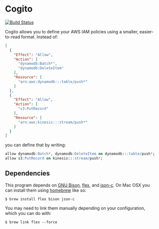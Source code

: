 # Cogito

[![Build Status](https://travis-ci.com/localytics/cogito-c.svg?token=kQUiABmGkzyHdJdMnCnv&branch=master)](https://travis-ci.com/localytics/cogito-c)

Cogito allows you to define your AWS IAM policies using a smaller, easier-to-read format. Instead of:

```json
[
  {
    "Effect": "Allow",
    "Action": [
      "dynamodb:Batch*",
      "dynamodb:DeleteItem"
    ],
    "Resource": [
      "arn:aws:dynamodb:::table/push*"
    ]
  },
  {
    "Effect": "Allow",
    "Action": [
      "s3:PutRecord"
    ],
    "Resource": [
      "arn:aws:kinesis:::stream/push*"
    ]
  }
]
```

you can define that by writing:

```sql
allow dynamodb:Batch*, dynamodb:DeleteItem on dynamodb:::table/push*;
allow s3:PutRecord on kinesis:::stream/push*;
```

## Dependencies

This program depends on [GNU Bison](https://www.gnu.org/software/bison/), [flex](http://flex.sourceforge.net/), and [json-c](https://github.com/json-c/json-c). On Mac OSX you can install them using [homebrew](http://brew.sh/) like so:

    $ brew install flex bison json-c

You may need to link them manually depending on your configuration, which you can do with:

    $ brew link flex --force
